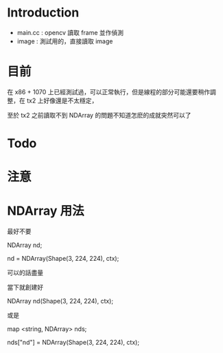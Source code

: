 

# Introduction

* main.cc : opencv 讀取 frame 並作偵測
* image : 測試用的，直接讀取 image

# 目前

在 x86 + 1070 上已經測試過，可以正常執行，但是線程的部分可能還要稍作調整，在 tx2 上好像還是不太穩定，

至於 tx2 之前讀取不到 NDArray 的問題不知道怎麽的成就突然可以了

# Todo



# 注意

# NDArray 用法

最好不要

NDArray nd;

nd = NDArray(Shape(3, 224, 224), ctx);

可以的話盡量

當下就創建好

NDArray nd(Shape(3, 224, 224), ctx);

或是

map <string, NDArray> nds;

nds["nd"] = NDArray(Shape(3, 224, 224), ctx);